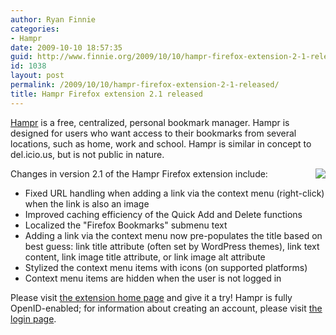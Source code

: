 ```yaml
---
author: Ryan Finnie
categories:
- Hampr
date: 2009-10-10 18:57:35
guid: http://www.finnie.org/2009/10/10/hampr-firefox-extension-2-1-released/
id: 1038
layout: post
permalink: /2009/10/10/hampr-firefox-extension-2-1-released/
title: Hampr Firefox extension 2.1 released
---
```

[Hampr](https://www.hampr.com/) is a free, centralized, personal bookmark manager. Hampr is designed for users who want access to their bookmarks from several locations, such as home, work and school. Hampr is similar in concept to del.icio.us, but is not public in nature.

[<img src="https://www.hampr.com/images/hampr-2.0.0-screenshot.png" style="float: right; border-style: none;" />](https://www.hampr.com/firefoxextension)Changes in version 2.1 of the Hampr Firefox extension include:

  * Fixed URL handling when adding a link via the context menu (right-click) when the link is also an image
  * Improved caching efficiency of the Quick Add and Delete functions
  * Localized the "Firefox Bookmarks" submenu text
  * Adding a link via the context menu now pre-populates the title based on best guess: link title attribute (often set by WordPress themes), link text content, link image title attribute, or link image alt attribute
  * Stylized the context menu items with icons (on supported platforms)
  * Context menu items are hidden when the user is not logged in

Please visit [the extension home page](https://www.hampr.com/firefoxextension) and give it a try! Hampr is fully OpenID-enabled; for information about creating an account, please visit [the login page](https://www.hampr.com/login).
